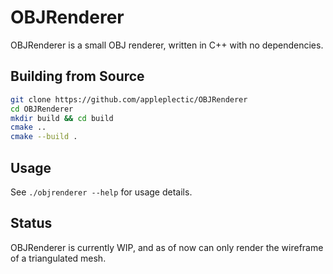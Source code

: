 # OBJRenderer
OBJRenderer is a small OBJ renderer, written in C++ with no dependencies.

## Building from Source
```bash
git clone https://github.com/appleplectic/OBJRenderer
cd OBJRenderer
mkdir build && cd build
cmake ..
cmake --build .
```

## Usage
See `./objrenderer --help` for usage details.

## Status
OBJRenderer is currently WIP, and as of now can only render the wireframe of a triangulated mesh. 